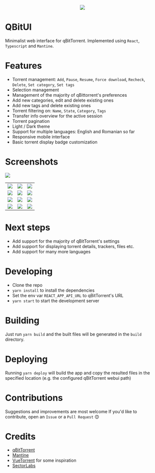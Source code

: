 <p align="center">
  <img src="https://user-images.githubusercontent.com/45296166/165736862-8c71571c-9347-4c2d-8c7e-80aa64b4ef1a.png" />
</p>

# QBitUI

Minimalist web interface for qBitTorrent.
Implemented using `React`, `Typescript` and `Mantine`.

# Features

- Torrent management: `Add`, `Pause`, `Resume`, `Force download`, `Recheck`, `Delete`, `Set category`, `Set tags`
- Selection management
- Management of the majority of qBittorrent's preferences
- Add new categories, edit and delete existing ones
- Add new tags and delete existing ones
- Torrent filtering on: `Name`, `State`, `Category`, `Tags`
- Transfer info overview for the active session
- Torrent pagination
- Light / Dark theme
- Support for multiple languages: English and Romanian so far
- Responsive mobile interface
- Basic torrent display badge customization

# Screenshots

<img src="https://user-images.githubusercontent.com/45296166/166058565-cf818641-2efc-4480-8833-b736928de434.png" />

|                                    |                                    |                                    |
| :--------------------------------: | :--------------------------------: | :--------------------------------: |
| ![](https://user-images.githubusercontent.com/45296166/166058574-e0c2ac1a-9396-440d-9cd4-d9a1b6230282.png) | ![](https://user-images.githubusercontent.com/45296166/166058584-5df98771-ee13-4f0e-a649-66953cbf3464.png)| ![](https://user-images.githubusercontent.com/45296166/166058599-a022b2ff-1c1f-434e-9a86-602528506433.png) |
| ![](https://user-images.githubusercontent.com/45296166/166058609-0a8bb2e7-d0f0-4888-90d8-d54e9cb9f3e7.png) | ![](https://user-images.githubusercontent.com/45296166/166058870-42189e34-5a3b-492f-a46a-cb7879c86626.png) | ![](https://user-images.githubusercontent.com/45296166/166058871-d1daa5df-4c6e-41ed-8faf-9b1f7c62d962.png) |
| ![](https://user-images.githubusercontent.com/45296166/166058886-bc0ee9ea-c8e8-40ca-a008-57c651183fac.png) | ![](https://user-images.githubusercontent.com/45296166/166058866-3ea44abf-ab05-4a30-9075-4d38a944d08b.png) | ![](https://user-images.githubusercontent.com/45296166/166058749-1ea6425b-b572-40d3-9596-ab649277456a.png) |
| ![](https://user-images.githubusercontent.com/45296166/166058876-14029a33-12cc-475d-8b4b-a595386fa31b.png) | ![](https://user-images.githubusercontent.com/45296166/166058879-8b74861f-aa16-46d7-a6a1-2b480bb26da4.png) | ![](https://user-images.githubusercontent.com/45296166/166058882-2a3baa2b-ef41-4e82-a3af-58cad4185ecd.png) |

# Next steps

- Add support for the majority of qBitTorrent's settings
- Add support for displaying torrent details, trackers, files etc.
- Add support for many more languages

# Developing

- Clone the repo
- `yarn install` to install the dependencies
- Set the env var `REACT_APP_API_URL` to qBitTorrent's URL
- `yarn start` to start the development server

# Building

Just run `yarn build` and the built files will be generated in the `build` directory.

# Deploying

Running `yarn deploy` will build the app and copy the resulted files in the specified location (e.g. the configured qBitTorrent webui path)

# Contributions

Suggestions and improvements are most welcome
If you'd like to contribute, open an `Issue` or a `Pull Request` 😊

# Credits

- [qBitTorrent](https://www.qbittorrent.org/)
- [Mantine](https://mantine.dev/)
- [VueTorrent](https://github.com/WDaan/VueTorrent) for some inspiration
- [SectorLabs](https://sectorlabs.ro)